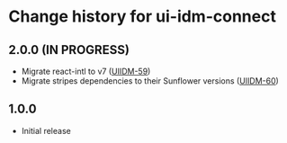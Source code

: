 # Change history for ui-idm-connect

## 2.0.0 (IN PROGRESS)
* Migrate react-intl to v7 ([UIIDM-59](https://folio-org.atlassian.net/browse/UIIDM-59))
* Migrate stripes dependencies to their Sunflower versions ([UIIDM-60](https://folio-org.atlassian.net/browse/UIIDM-60))

## 1.0.0
* Initial release
